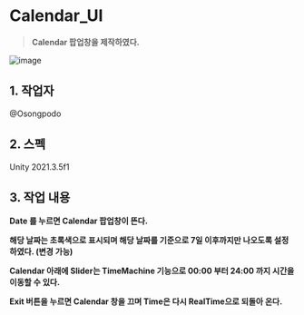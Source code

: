 Calendar_UI
=====
> **Calendar 팝업창을 제작하였다.**   

![image](https://user-images.githubusercontent.com/73912947/200251511-d8e0f595-a561-4d5e-821d-b2ce44cf6446.png)

## 1. 작업자
@Osongpodo

## 2. 스펙
Unity 2021.3.5f1

## 3. 작업 내용
**Date 를 누르면 Calendar 팝업창이 뜬다.**    

**해당 날짜는 초록색으로 표시되며 해당 날짜를 기준으로 7일 이후까지만 나오도록 설정하였다. (변경 가능)**   

**Calendar 아래에 Slider는 TimeMachine 기능으로 00:00 부터 24:00 까지 시간을 이동할 수 있다.**   

**Exit 버튼을 누르면 Calendar 창을 끄며 Time은 다시 RealTime으로 되돌아 온다.**
